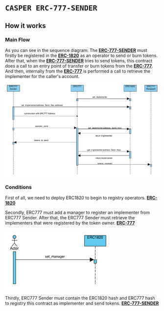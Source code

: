 # `CASPER ERC-777-SENDER`

## How it works
### Main Flow
As you can see in the sequence diagram: The [**ERC-777-SENDER**](../../../erc777-sender/README.md) must firstly be registered in the [**ERC-1820**](../../../erc1820/README.md) as an operator to send or burn tokens.
After that, when the [**ERC-777-SENDER**](../../../erc777-sender/README.md) tries to send tokens, this contract does a call to an entry point of transfer or burn tokens from the [**ERC-777**](../../../erc777/README.md). 
And then, internally from the [**ERC-777**](../../../erc777/README.md) is performed a call to retrieve the implementer for the caller's account.

![](../../../images/erc777_sender.png)


### Conditions
First of all, we need to deploy ERC1820 to begin to registry operators. [**ERC-1820**](../../../erc1820/README.md)

Secondly, ERC777 must add a manager to register an implementer from ERC777 Sender.
After that, the ERC777 Sender must retrieve the implementers that were registered by the token owner. [**ERC-777**](../../../erc777/README.md)

<img src="../../../images/erc1820-deploy-flow.png" alt="erc1820-deploy-flow" title="erc1820-deploy-flow">

Thirdly, ERC777 Sender must contain the ERC1820 hash and ERC777 hash to registry this contract as implementer and send tokens. [**ERC-777-SENDER**](../../../erc777-sender/README.md)
